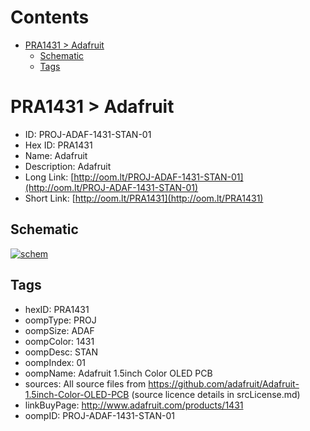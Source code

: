 



Contents
========

* [PRA1431 > Adafruit](#pra1431--adafruit)
	* [Schematic](#schematic)
	* [Tags](#tags)

# PRA1431 > Adafruit

- ID: PROJ-ADAF-1431-STAN-01
- Hex ID: PRA1431
- Name: Adafruit
- Description: Adafruit
- Long Link: [http://oom.lt/PROJ-ADAF-1431-STAN-01](http://oom.lt/PROJ-ADAF-1431-STAN-01)
- Short Link: [http://oom.lt/PRA1431](http://oom.lt/PRA1431)

## Schematic
  
[![schem](eagleSchemImage.png)](eagleSchemImage.png)
## Tags

- hexID: PRA1431
- oompType: PROJ
- oompSize: ADAF
- oompColor: 1431
- oompDesc: STAN
- oompIndex: 01
- oompName: Adafruit 1.5inch Color OLED PCB
- sources: All source files from https://github.com/adafruit/Adafruit-1.5inch-Color-OLED-PCB (source licence details in srcLicense.md)
- linkBuyPage: http://www.adafruit.com/products/1431
- oompID: PROJ-ADAF-1431-STAN-01
